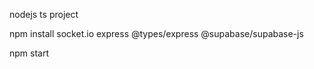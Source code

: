 nodejs ts project

npm install 
socket.io 
express 
@types/express
@supabase/supabase-js 

npm start

